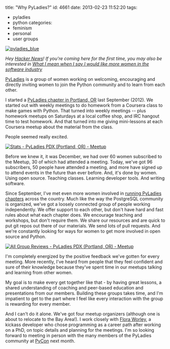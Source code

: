 title: "Why PyLadies?"
id: 4661
date: 2013-02-23 11:52:20
tags: 
- pyladies
- python
categories: 
- feminism
- personal
- user groups

[![pyladies_blue](http://www.chesnok.com/daily/wp-content/uploads/2013/02/pyladies_blue-300x300.png)](http://www.chesnok.com/daily/wp-content/uploads/2013/02/pyladies_blue.png)

_Hey [Hacker News](http://news.ycombinator.com/item?id=5271503)! If you're coming here for the first time, you may also be interested in [What I mean when I say I would like more women in the software industry](http://www.chesnok.com/daily/2012/05/11/what-i-mean-when-i-say-i-would-like-more-women-in-the-software-industry/)_

[PyLadies](http://pyladies.com) is a group of women working on welcoming, encouraging and directly inviting women to join the Python community and to learn from each other.

I started a [PyLadies chapter in Portland, OR](http://www.meetup.com/PyLadies-PDX/) last September (2012). We started out with weekly meetings to do homework from a Coursera class to make games with Python. That turned into weekly meetings -- plus homework meetups on Saturdays at a local coffee shop, and IRC hangout time to test homework. And that turned into me giving mini-lessons at each Coursera meetup about the material from the class.

People seemed really excited.

[![Stats - PyLadies PDX (Portland, OR) - Meetup](http://www.chesnok.com/daily/wp-content/uploads/2013/02/Stats-PyLadies-PDX-Portland-OR-Meetup-300x219.jpg)](http://www.chesnok.com/daily/wp-content/uploads/2013/02/Stats-PyLadies-PDX-Portland-OR-Meetup.jpg)

Before we knew it, it was December, we had over 60 women subscribed to the Meetup, 30 of which had attended a meeting. Today, we've got 96 subscribers, 50 people have attended a meeting, and more have signed up to attend events in the future than ever before. And, it's done by women. Using open source. Teaching classes. Learning developer tools. And writing software.

Since September, I've met even more women involved in [running PyLadies chapters](http://www.pyladies.com/locations/) across the country. Much like the way the PostgreSQL community is organized, we've got a loosely connected group of people working independently. We offer support to each other, but don't have hard and fast rules about what each chapter does. We encourage teaching and workshops, but don't require them. We share our resources and are quick to put git repos out there of our materials. We send lots of pull requests. And we're constantly looking for ways for women to get more involved in open source and Python.

[![All Group Reviews - PyLadies PDX (Portland, OR) - Meetup](http://www.chesnok.com/daily/wp-content/uploads/2013/02/All-Group-Reviews-PyLadies-PDX-Portland-OR-Meetup-300x224.jpg)](http://www.chesnok.com/daily/wp-content/uploads/2013/02/All-Group-Reviews-PyLadies-PDX-Portland-OR-Meetup.jpg)

I'm completely energized by the positive feedback we've gotten for every meeting. More recently, I've heard from people that they feel confident and sure of their knowledge because they've spent time in our meetups talking and learning from other women.

My goal is to make every get together like that - by having great lessons, a shared understanding of coaching and peer-based education and presentations from our members. Building these groups takes time, and I'm impatient to get to the part where I feel like every interaction with the group is rewarding for every member.

And I can't do it alone. We've got four meetup organizers (although one is about to relocate to the Bay Area!). I work closely with [Flora Worley](http://twitter.com/floraworley), a kickass developer who chose programming as a career path after working on a PhD, on topic details and planning for the meetings. I'm so looking forward to meeting in person with the many members of the PyLadies community at [PyCon](http://pycon.org) next month.
